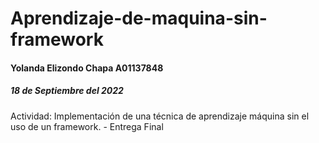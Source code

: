 # Aprendizaje-de-maquina-sin-framework
#### Yolanda Elizondo Chapa A01137848
##### 18 de Septiembre del 2022
Actividad: Implementación de una técnica de aprendizaje máquina sin el uso de un framework. - Entrega Final
